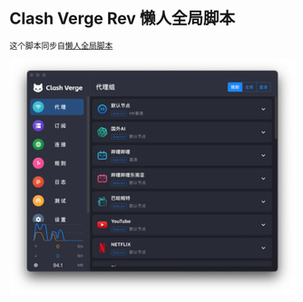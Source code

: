 # Clash Verge Rev 懒人全局脚本

这个脚本同步自[懒人全局脚本](https://gist.github.com/dahaha-365/0b8beb613f8d1ee656fe1f21e1a07959)

![懒人全局脚本配置演示](preview.png)
